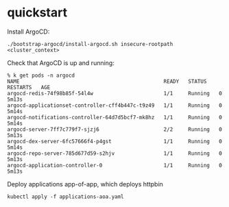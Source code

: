 # quickstart

Install ArgoCD:
```
./bootstrap-argocd/install-argocd.sh insecure-rootpath <cluster_context>
```

Check that ArgoCD is up and running:
```
% k get pods -n argocd
NAME                                               READY   STATUS    RESTARTS   AGE
argocd-redis-74f98b85f-54l4w                       1/1     Running   0          5m13s
argocd-applicationset-controller-cff4b447c-t9z49   1/1     Running   0          5m14s
argocd-notifications-controller-64d7d5bcf7-mk8hz   1/1     Running   0          5m14s
argocd-server-7ff7c779f7-sjzj6                     2/2     Running   0          5m13s
argocd-dex-server-6fc57666f4-p4gst                 1/1     Running   0          5m14s
argocd-repo-server-785d677d59-s2hjv                1/1     Running   0          5m13s
argocd-application-controller-0                    1/1     Running   0          5m13s
```

Deploy applications app-of-app, which deploys httpbin
```
kubectl apply -f applications-aoa.yaml
```
